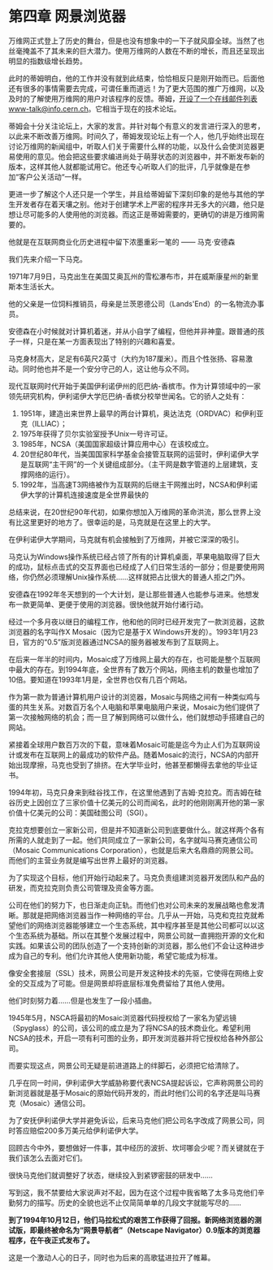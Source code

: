 # 第四章 网景浏览器

万维网正式登上了历史的舞台，但是也没有想象中的一下子就风靡全球。当然了也丝毫掩盖不了其未来的巨大潜力。使用万维网的人数在不断的增长，而且还呈现出明显的指数级增长趋势。

此时的蒂姆明白，他的工作并没有就到此结束，恰恰相反只是刚开始而已。后面他还有很多的事情需要去完成，可谓任重而道远！为了更大范围的推广万维网，以及及时的了解使用万维网的用户对该程序的反馈。蒂姆，开设了一个在线邮件列表www-talk@info.cern.ch。它相当于现在的技术论坛。

蒂姆会十分关注论坛上，大家的发言。并针对每个有意义的发言进行深入的思考，以此来不断改善万维网。时间久了，蒂姆发现论坛上有一个人，他几乎始终出现在讨论万维网的新闻组中，听取人们关于需要什么样的功能，以及什么会使浏览器更易使用的意见。他会把这些要求编进尚处于萌芽状态的浏览器中，并不断发布新的版本，这样其他人就都能试用它。他还专心听取人们的批评，几乎就像是在参加“客户公关活动“一样。

更进一步了解这个人还只是一个学生，并且给蒂姆留下深刻印象的是他与其他的学生开发者存在着天壤之别。他对于创建学术上严密的程序并无多大的兴趣，他只是想让尽可能多的人使用他的浏览器。而这正是蒂姆需要的，更确切的讲是万维网需要的。

他就是在互联网商业化历史进程中留下浓墨重彩一笔的 —— 马克·安德森

我们先来介绍一下马克。

1971年7月9日，马克出生在美国艾奥瓦州的雪松瀑布市，并在威斯康星州的新里斯本生活长大。

他的父亲是一位饲料推销员，母亲是兰茨恩德公司（Lands'End）的一名物流办事员。

安德森在小时候就对计算机着迷，并从小自学了编程，但他并非神童。跟普通的孩子一样，只是在某一方面表现出了特别的兴趣和喜爱。

马克身材高大，足足有6英尺2英寸（大约为187厘米）。而且个性张扬、容易激动。同时他也并不是一个安分守己的人，这让他与众不同。

现代互联网时代开始于美国伊利诺伊州的厄巴纳-香槟市。作为计算领域中的一家领先研究机构，伊利诺伊大学厄巴纳-香槟分校举世闻名。它的骄人之处有：

1. 1951年，建造出来世界上最早的两台计算机，奥达法克（ORDVAC）和伊利亚克（ILLIAC）；
2. 1975年获得了贝尔实验室授予Unix一号许可证。
3. 1985年，NCSA（美国国家超级计算应用中心）在该校成立。
4. 20世纪80年代，当美国国家科学基金会接管互联网的运营时，伊利诺伊大学是互联网“主干网”的一个关键组成部分。（主干网是数字管道的上层建筑，支撑网络的运行）。
5. 1992年，当高速T3网络被作为互联网的后继主干网推出时，NCSA和伊利诺伊大学的计算机连接速度是全世界最快的

总结来说，在20世纪90年代初，如果你想加入万维网的革命洪流，那么世界上没有比这里更好的地方了。很幸运的是，马克就是在这里上的大学。

在伊利诺伊大学期间，马克就有机会接触到了万维网，并被它深深的吸引。

马克认为Windows操作系统已经占领了所有的计算机桌面，苹果电脑取得了巨大的成功，鼠标点击式的交互界面也已经成了人们日常生活的一部分；但是要使用网络，你仍然必须理解Unix操作系统……这样就把占比很大的普通人拒之门外。

安德森在1992年冬天想到的一个大计划，是让那些普通人也能参与进来。他想发布一款更简单、更便于使用的浏览器。很快他就开始付诸行动。

经过一个多月夜以继日的编程工作，他和他的同时已经开发完了一款浏览器，这款浏览器的名字叫作X Mosaic（因为它是基于X Windows开发的）。1993年1月23日，官方的“0.5”版浏览器通过NCSA的服务器被发布到了互联网上。

在后来一年半的时间内，Mosaic成了万维网上最大的存在，也可能是整个互联网中最大的存在。到1994年底，全世界有了数万个网站，网络主机的数量也增加了10倍。要知道在1993年1月是，全世界也仅有几百个网站。

作为第一款为普通计算机用户设计的浏览器，Mosaic与网络之间有一种类似鸡与蛋的共生关系。对数百万名个人电脑和苹果电脑用户来说，Mosaic为他们提供了第一次接触网络的机会；而一旦了解到网络可以做什么，他们就想动手搭建自己的网站。

紧接着全球用户数百万次的下载，意味着Mosaic可能是迄今为止人们为互联网设计或发布在互联网上的最成功的软件产品。随着Mosaic的流行，NCSA的内部开始出现摩擦，马克也受到了排挤。在大学毕业时，他甚至都懒得去拿他的毕业证书。

1994年初，马克只身来到硅谷找工作，在这里他遇到了吉姆·克拉克。而吉姆在硅谷历史上因创立了三家价值十亿美元的公司而闻名，此时的他刚刚离开他的第一家价值十亿美元的公司：美国硅图公司（SGI）。

克拉克想要创立一家新公司，但是并不知道新公司到底要做什么。就这样两个各有所需的人就走到了一起。他们共同成立了一家新公司，名字就叫马赛克通信公司（Mosaic Communications Corporation），也就是后来大名鼎鼎的网景公司。而他们的主营业务就是编写出世界上最好的浏览器。

为了实现这个目标，他们开始行动起来了。马克负责组建浏览器开发团队和产品的研发，而克拉克则负责公司管理及资金等方面。

公司在他们的努力下，也日渐走向正轨。而他们也对公司未来的发展战略也愈发清晰。那就是把网络浏览器当作一种网络的平台。几乎从一开始，马克和克拉克就希望他们的网络浏览器能够建立一个生态系统，其中程序甚至是其他公司都可以以这个生态系统为基础。所以在其整个发展过程中，网景公司就一直拥抱开源的文化和实践。如果该公司的团队创造了一个支持创新的浏览器，那么他们不会让这种进步成为自己的专利。他们允许其他人使用新功能，希望它能成为标准。

像安全套接层（SSL）技术，网景公司是开发这种技术的先驱，它使得在网络上安全的交互成为了可能。但是网景却将底层标准免费留给了其他人使用。

他们时刻努力着……但是也发生了一段小插曲。

1945年5月，NSCA将最初的Mosaic浏览器代码授权给了一家名为望远镜（Spyglass）的公司，该公司的成立是为了将NCSA的技术商业化。希望利用NCSA的技术，开启一项有利可图的业务，即开发浏览器并将它授权给各种外部公司。

而要实现这点，网景公司无疑是前进道路上的绊脚石，必须把它给清除了。

几乎在同一时间，伊利诺伊大学威胁称要代表NCSA提起诉讼，它声称网景公司的新浏览器就是基于Mosaic的原始代码开发的，而此时他们公司的名字还是叫马赛克（Mosaic）通信公司。

为了安抚伊利诺伊大学并避免诉讼，后来马克他们把公司名字改成了网景公司，同时答应赔偿200多万美元给伊利诺伊大学。

回顾古今中外，要想做好一件事，其中经历的波折、坎坷哪会少呢？而关键就在于我们该怎么去面对它们。

很快马克他们就调整好了状态，继续投入到紧锣密鼓的研发中……

写到这，我不禁要给大家说声对不起，因为在这个过程中我省略了太多马克他们辛勤努力的描写。历史的全貌也远不止仅简简单单的几段文字就能写尽的……

**到了1994年10月12日，他们马拉松式的艰苦工作获得了回报。新网络浏览器的测试版，即最终被命名为“网景导航者”（Netscape Navigator）0.9版本的浏览器程序，在午夜正式发布了。**

这是一个激动人心的日子，同时也为后来的高歌猛进拉开了帷幕。
